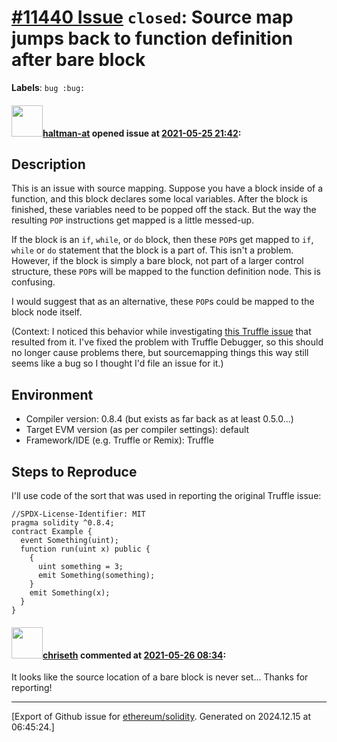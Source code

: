 # [\#11440 Issue](https://github.com/ethereum/solidity/issues/11440) `closed`: Source map jumps back to function definition after bare block
**Labels**: `bug :bug:`


#### <img src="https://avatars.githubusercontent.com/u/35589221?v=4" width="50">[haltman-at](https://github.com/haltman-at) opened issue at [2021-05-25 21:42](https://github.com/ethereum/solidity/issues/11440):

## Description

This is an issue with source mapping.  Suppose you have a block inside of a function, and this block declares some local variables.  After the block is finished, these variables need to be popped off the stack.  But the way the resulting `POP` instructions get mapped is a little messed-up.

If the block is an `if`, `while`, or `do` block, then these `POP`s get mapped to `if`, `while` or `do` statement that the block is a part of.  This isn't a problem.  However, if the block is simply a bare block, not part of a larger control structure, these `POP`s will be mapped to the function definition node.  This is confusing.

I would suggest that as an alternative, these `POP`s could be mapped to the block node itself.

(Context: I noticed this behavior while investigating [this Truffle issue](https://github.com/trufflesuite/truffle/issues/4055) that resulted from it.  I've fixed the problem with Truffle Debugger, so this should no longer cause problems there, but sourcemapping things this way still seems like a bug so I thought I'd file an issue for it.)

## Environment

- Compiler version: 0.8.4 (but exists as far back as at least 0.5.0...)
- Target EVM version (as per compiler settings): default
- Framework/IDE (e.g. Truffle or Remix): Truffle

## Steps to Reproduce

I'll use code of the sort that was used in reporting the original Truffle issue:

```solidity
//SPDX-License-Identifier: MIT
pragma solidity ^0.8.4;
contract Example {
  event Something(uint);
  function run(uint x) public {
    {
      uint something = 3;
      emit Something(something);
    }
    emit Something(x);
  }
}
```

#### <img src="https://avatars.githubusercontent.com/u/9073706?v=4" width="50">[chriseth](https://github.com/chriseth) commented at [2021-05-26 08:34](https://github.com/ethereum/solidity/issues/11440#issuecomment-848579824):

It looks like the source location of a bare block is never set... Thanks for reporting!


-------------------------------------------------------------------------------



[Export of Github issue for [ethereum/solidity](https://github.com/ethereum/solidity). Generated on 2024.12.15 at 06:45:24.]
